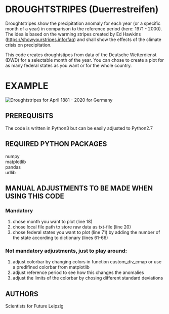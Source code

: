# DROUGHTSTRIPES (Duerrestreifen)

Droughtstripes show the precipitation anomaly for each year (or a specific month of a year) in comparison to the reference period (here: 1971 - 2000). The idea is based on the warming stripes created by Ed Hawkins (https://showyourstripes.info/faq) and shall show the effects of the climate crisis on precipitation.

This code creates droughtstipes from data of the Deutsche Wetterdienst (DWD) for a selectable month of the year. You can chose to create a plot for as many federal states as you want or for the whole country.

# EXAMPLE
![Droughtstripes for April 1881 - 2020 for Germany](https://github.com/s4f-leipzig/Droughtstripes/blob/master/stripes_Deutschland_04_1881-2020.jpg)

## PREREQUISITS
The code is written in Python3 but can be easily adjusted to Python2.7

## REQUIRED PYTHON PACKAGES
numpy  
matplotlib  
pandas  
urllib  


## MANUAL ADJUSTMENTS TO BE MADE WHEN USING THIS CODE
### Mandatory
1. chose month you want to plot (line 18)
2. chose local file path to store raw data as txt-file (line 20)
3. chose federal states you want to plot (line 71) by adding the number of the state according to dictionary (lines 61-66)

### Not mandatory adjustments, just to play around:
1. adjust colorbar by changing colors in function custom_div_cmap or use a predifined colorbar from matplotlib
2. adjust reference period to see how this changes the anomalies
3. adjust the limits of the colorbar by chosing different standard deviations


## AUTHORS
Scientists for Future Leipzig
